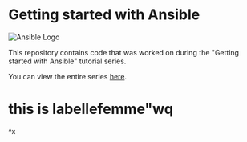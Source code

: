 # Getting started with Ansible

![Ansible Logo](https://www.learnlinux.tv/wp-content/uploads/2020/12/ansible-e1607524003363.png)

This repository contains code that was worked on during the "Getting started with Ansible" tutorial series.

You can view the entire series [here](https://www.youtube.com/playlist?list=PLT98CRl2KxKEUHie1m24-wkyHpEsa4Y70).
# this is labellefemme"wq
^x

